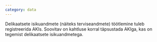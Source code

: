 ```yaml
---
category: data
---
```

Delikaatsete isikuandmete (näiteks terviseandmete) töötlemine tuleb
registreerida AKIs. Soovitav on kahtluse korral täpsustada AKIga, kas on
tegemist delikaatsete isikuandmetega.
